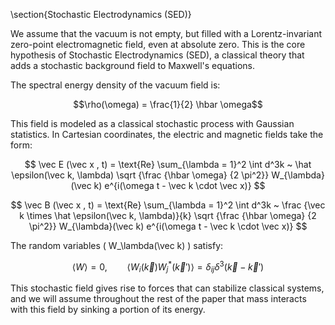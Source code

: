 \section{Stochastic Electrodynamics (SED)}

We assume that the vacuum is not empty, but filled with a Lorentz-invariant zero-point electromagnetic field, even at absolute zero. This is the core hypothesis of Stochastic Electrodynamics (SED), a classical theory that adds a stochastic background field to Maxwell's equations.

The spectral energy density of the vacuum field is:

$$\rho(\omega) = \frac{1}{2} \hbar \omega$$

This field is modeled as a classical stochastic process with Gaussian statistics. In Cartesian coordinates, the electric and magnetic fields take the form:

$$
\vec E (\vec x ,  t) = \text{Re} \sum_{\lambda = 1}^2  \int d^3k ~ \hat \epsilon(\vec k, \lambda) \sqrt {\frac {\hbar \omega} {2 \pi^2}} W_{\lambda}(\vec k) e^{i(\omega t - \vec k \cdot \vec x)}
$$

$$
\vec B (\vec x ,  t) = \text{Re} \sum_{\lambda = 1}^2  \int d^3k ~ \frac {\vec k \times \hat \epsilon(\vec k, \lambda)}{k} \sqrt {\frac {\hbar \omega} {2 \pi^2}} W_{\lambda}(\vec k) e^{i(\omega t - \vec k \cdot \vec x)}
$$

The random variables \( W_\lambda(\vec k) \) satisfy:

$$\langle W \rangle = 0, \qquad \langle W_i(\vec k) W_j^*(\vec k') \rangle = \delta_{ij} \delta^3(\vec k - \vec k')$$

This stochastic field gives rise to forces that can stabilize classical systems, and we will assume throughout the rest of the paper that mass interacts with this field by sinking a portion of its energy.
